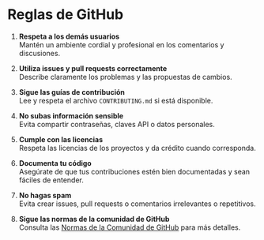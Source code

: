 # Reglas de GitHub

1. **Respeta a los demás usuarios**  
    Mantén un ambiente cordial y profesional en los comentarios y discusiones.

2. **Utiliza issues y pull requests correctamente**  
    Describe claramente los problemas y las propuestas de cambios.

3. **Sigue las guías de contribución**  
    Lee y respeta el archivo `CONTRIBUTING.md` si está disponible.

4. **No subas información sensible**  
    Evita compartir contraseñas, claves API o datos personales.

5. **Cumple con las licencias**  
    Respeta las licencias de los proyectos y da crédito cuando corresponda.

6. **Documenta tu código**  
    Asegúrate de que tus contribuciones estén bien documentadas y sean fáciles de entender.

7. **No hagas spam**  
    Evita crear issues, pull requests o comentarios irrelevantes o repetitivos.

8. **Sigue las normas de la comunidad de GitHub**  
    Consulta las [Normas de la Comunidad de GitHub](https://docs.github.com/es/site-policy/github-terms/github-community-guidelines) para más detalles.
